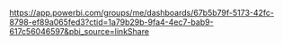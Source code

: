 https://app.powerbi.com/groups/me/dashboards/67b5b79f-5173-42fc-8798-ef89a065fed3?ctid=1a79b29b-9fa4-4ec7-bab9-617c56046597&pbi_source=linkShare